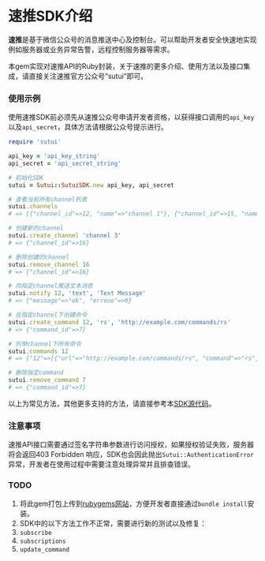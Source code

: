 速推SDK介绍
===

**速推**是基于微信公众号的消息推送中心及控制台。可以帮助开发者安全快速地实现例如服务器或业务异常告警，远程控制服务器等需求。

本gem实现对速推API的Ruby封装，关于速推的更多介绍、使用方法以及接口集成，请直接关注速推官方公众号“sutui”即可。

### 使用示例
使用速推SDK前必须先从速推公众号申请开发者资格，以获得接口调用的`api_key`以及`api_secret`，具体方法请根据公众号提示进行。

```ruby
require 'sutui'

api_key = 'api_key_string'
api_secret = 'api_secret_string'

# 初始化SDK
sutui = Sutui::SutuiSDK.new api_key, api_secret

# 查看当前所有channel列表
sutui.channels
# => [{"channel_id"=>12, "name"=>"channel 1"}, {"channel_id"=>15, "name"=>"channel 2"}]

# 创建新的channel
sutui.create_channel 'channel 3'
# => {"channel_id"=>16}

# 删除创建的channel
sutui.remove_channel 16
# => {"channel_id"=>16}

# 向指定channel推送文本消息
sutui.notify 12, 'text', 'Text Message'
# => {"message"=>"ok", "errono"=>0}

# 在指定channel下创建命令
sutui.create_command 12, 'rs', 'http://example.com/commands/rs'
# => {"command_id"=>7}

# 列举channel下所有命令
sutui.commands 12
# => {"12"=>[{"url"=>"http://example.com/commands/rs", "command"=>"rs", "description"=>"", "command_id"=>7}]}

# 删除指定command
sutui.remove_command 7
# => {"command_id"=>7}
```
以上为常见方法，其他更多支持的方法，请直接参考本[SDK源代码](lib/sutui/sutui_sdk.rb)。

### 注意事项
速推API接口需要通过签名字符串参数进行访问授权，如果授权验证失败，服务器将会返回403 Forbidden 响应，SDK也会因此抛出`Sutui::AuthenticationError`异常，开发者在使用过程中需要注意处理异常并且排查错误。

### TODO
1. 将此gem打包上传到[rubygems网站](https://rubygems.org)，方便开发者直接通过`bundle install`安装。
2. SDK中的以下方法工作不正常，需要进行新的测试以及修复：
  1. `subscribe`
  2. `subscriptions`
  3. `update_command`
